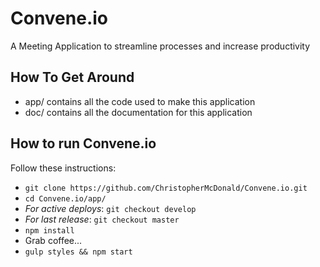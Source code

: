# Convene.io
A Meeting Application to streamline processes and increase productivity

## How To Get Around
- app/ contains all the code used to make this application
- doc/ contains all the documentation for this application

## How to run Convene.io
Follow these instructions:  
- `git clone https://github.com/ChristopherMcDonald/Convene.io.git`
- `cd Convene.io/app/`
- *For active deploys*: `git checkout develop`
- *For last release*: `git checkout master`
- `npm install`
- Grab coffee...
- `gulp styles && npm start`
